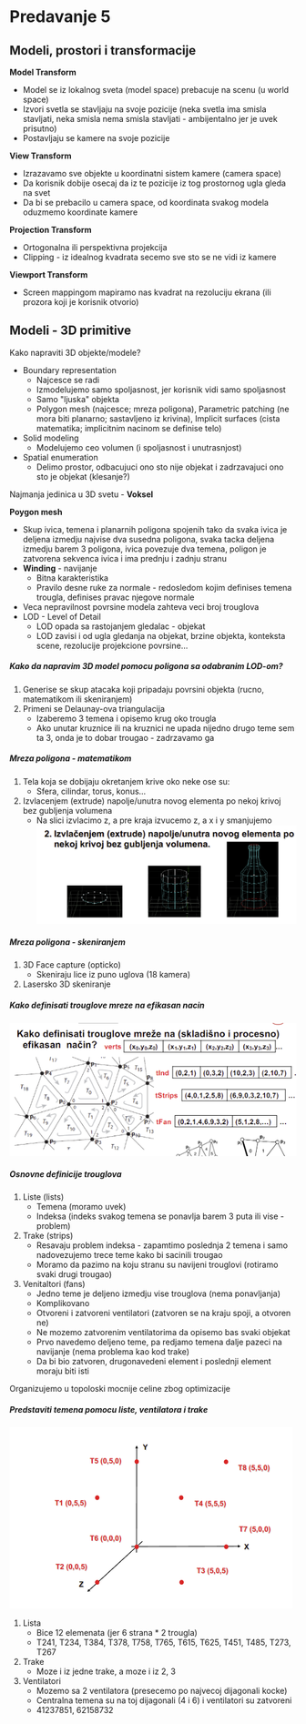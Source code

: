 # Predavanje 5

## Modeli, prostori i transformacije
**Model Transform**
- Model se iz lokalnog sveta (model space) prebacuje na scenu (u world space)
- Izvori svetla se stavljaju na svoje pozicije (neka svetla ima smisla stavljati, neka smisla nema smisla stavljati - ambijentalno jer je uvek prisutno)
- Postavljaju se kamere na svoje pozicije

**View Transform**
- Izrazavamo sve objekte u koordinatni sistem kamere (camera space)
- Da korisnik dobije osecaj da iz te pozicije iz tog prostornog ugla gleda na svet
- Da bi se prebacilo u camera space, od koordinata svakog modela oduzmemo koordinate kamere

**Projection Transform**
- Ortogonalna ili perspektivna projekcija
- Clipping - iz idealnog kvadrata secemo sve sto se ne vidi iz kamere

**Viewport Transform**
- Screen mappingom mapiramo nas kvadrat na rezoluciju ekrana (ili prozora koji je korisnik otvorio)

## Modeli - 3D primitive
Kako napraviti 3D objekte/modele?
- Boundary representation
    - Najcesce se radi
    - Izmodelujemo samo spoljasnost, jer korisnik vidi samo spoljasnost
    - Samo "ljuska" objekta
    - Polygon mesh (najcesce; mreza poligona), Parametric patching (ne mora biti planarno; sastavljeno iz krivina), Implicit surfaces (cista matematika; implicitnim nacinom se definise telo)
- Solid modeling
    - Modelujemo ceo volumen (i spoljasnost i unutrasnjost)
- Spatial enumeration
    - Delimo prostor, odbacujuci ono sto nije objekat i zadrzavajuci ono sto je objekat (klesanje?)

Najmanja jedinica u 3D svetu - **Voksel**

**Poygon mesh**
- Skup ivica, temena i planarnih poligona spojenih tako da svaka ivica je deljena izmedju najvise dva susedna poligona, svaka tacka deljena izmedju barem 3 poligona, ivica povezuje dva temena, poligon je zatvorena sekvenca ivica i ima prednju i zadnju stranu
- **Winding** - navijanje
    - Bitna karakteristika
    - Pravilo desne ruke za normale - redosledom kojim definises temena trougla, definises pravac njegove normale
- Veca nepravilnost povrsine modela zahteva veci broj trouglova
- LOD - Level of Detail
    - LOD opada sa rastojanjem gledalac - objekat
    - LOD zavisi i od ugla gledanja na objekat, brzine objekta, konteksta scene, rezolucije projekcione povrsine...

##### Kako da napravim 3D model pomocu poligona sa odabranim LOD-om?
1. Generise se skup atacaka koji pripadaju povrsini objekta (rucno, matematikom ili skeniranjem)
2. Primeni se Delaunay-ova triangulacija
    - Izaberemo 3 temena i opisemo krug oko trougla
    - Ako unutar kruznice ili na kruznici ne upada nijedno drugo teme sem ta 3, onda je to dobar trougao - zadrzavamo ga

##### Mreza poligona - matematikom
1. Tela koja se dobijaju okretanjem krive oko neke ose su:
    - Sfera, cilindar, torus, konus...
2. Izvlacenjem (extrude) napolje/unutra novog elementa po nekoj krivoj bez gubljenja volumena
    - Na slici izvlacimo z, a pre kraja izvucemo z, a x i y smanjujemo
    ![Izvlacenje](img/izvlacenje.png)

##### Mreza poligona - skeniranjem
1. 3D Face capture (opticko)
    - Skeniraju lice iz puno uglova (18 kamera)
2. Lasersko 3D skeniranje

##### Kako definisati trouglove mreze na efikasan nacin
![Trouglovi](img/definisanje-poligona-trouglovima.png)

##### Osnovne definicije trouglova
1. Liste (lists)
    - Temena (moramo uvek)
    - Indeksa (indeks svakog temena se ponavlja barem 3 puta ili vise - problem)
2. Trake (strips)
    - Resavaju problem indeksa - zapamtimo poslednja 2 temena i samo nadovezujemo trece teme kako bi sacinili trougao
    - Moramo da pazimo na koju stranu su navijeni trouglovi (rotiramo svaki drugi trougao)
3. Venitaltori (fans)
    - Jedno teme je deljeno izmedju vise trouglova (nema ponavljanja)
    - Komplikovano
    - Otvoreni i zatvoreni ventilatori (zatvoren se na kraju spoji, a otvoren ne)
    - Ne mozemo zatvorenim ventilatorima da opisemo bas svaki objekat
    - Prvo navedemo deljeno teme, pa redjamo temena dalje pazeci na navijanje (nema problema kao kod trake)
    - Da bi bio zatvoren, drugonavedeni element i poslednji element moraju biti isti

Organizujemo u topoloski mocnije celine zbog optimizacije

##### Predstaviti temena pomocu liste, ventilatora i trake
![Cube vertices](img/cube-vertices.png)

1. Lista
    -  Bice 12 elemenata (jer 6 strana * 2 trougla)
    - T241, T234, T384, T378, T758, T765, T615, T625, T451, T485, T273, T267
2. Trake
    - Moze i iz jedne trake, a moze i iz 2, 3
3. Ventilatori
    - Mozemo sa 2 ventilatora (presecemo po najvecoj dijagonali kocke)
    - Centralna temena su na toj dijagonali (4 i 6) i ventilatori su zatvoreni
    - 41237851, 62158732
